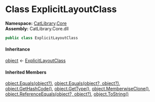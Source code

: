 ﻿# Class ExplicitLayoutClass

__Namespace:__ [CatLibrary](CatLibrary.md).[Core](CatLibrary.Core.md)  
__Assembly:__ CatLibrary.Core.dll

```csharp
public class ExplicitLayoutClass
```

#### Inheritance

[object](https://learn.microsoft.com/dotnet/api/system.object) ← 
[ExplicitLayoutClass](CatLibrary.Core.ExplicitLayoutClass.md)

#### Inherited Members

[object.Equals(object?)](https://learn.microsoft.com/dotnet/api/system.object.equals#system-object-equals(system-object)), 
[object.Equals(object?, object?)](https://learn.microsoft.com/dotnet/api/system.object.equals#system-object-equals(system-object-system-object)), 
[object.GetHashCode()](https://learn.microsoft.com/dotnet/api/system.object.gethashcode), 
[object.GetType()](https://learn.microsoft.com/dotnet/api/system.object.gettype), 
[object.MemberwiseClone()](https://learn.microsoft.com/dotnet/api/system.object.memberwiseclone), 
[object.ReferenceEquals(object?, object?)](https://learn.microsoft.com/dotnet/api/system.object.referenceequals), 
[object.ToString()](https://learn.microsoft.com/dotnet/api/system.object.tostring)


